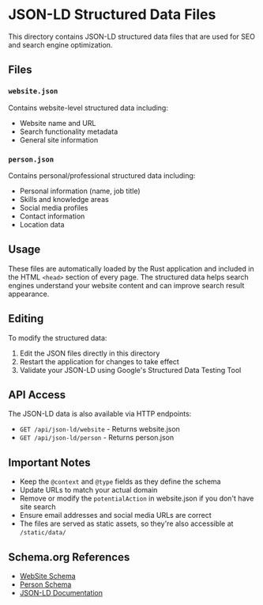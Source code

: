 # JSON-LD Structured Data Files

This directory contains JSON-LD structured data files that are used for SEO and search engine optimization.

## Files

### `website.json`
Contains website-level structured data including:
- Website name and URL
- Search functionality metadata
- General site information

### `person.json`
Contains personal/professional structured data including:
- Personal information (name, job title)
- Skills and knowledge areas
- Social media profiles
- Contact information
- Location data

## Usage

These files are automatically loaded by the Rust application and included in the HTML `<head>` section of every page. The structured data helps search engines understand your website content and can improve search result appearance.

## Editing

To modify the structured data:

1. Edit the JSON files directly in this directory
2. Restart the application for changes to take effect
3. Validate your JSON-LD using Google's Structured Data Testing Tool

## API Access

The JSON-LD data is also available via HTTP endpoints:
- `GET /api/json-ld/website` - Returns website.json
- `GET /api/json-ld/person` - Returns person.json

## Important Notes

- Keep the `@context` and `@type` fields as they define the schema
- Update URLs to match your actual domain
- Remove or modify the `potentialAction` in website.json if you don't have site search
- Ensure email addresses and social media URLs are correct
- The files are served as static assets, so they're also accessible at `/static/data/`

## Schema.org References

- [WebSite Schema](https://schema.org/WebSite)
- [Person Schema](https://schema.org/Person)
- [JSON-LD Documentation](https://json-ld.org/)
